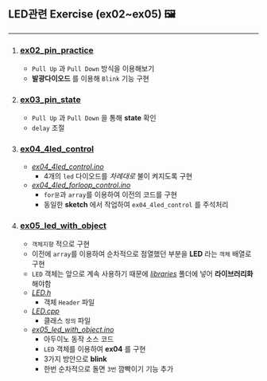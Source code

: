 ## LED관련 Exercise (ex02~ex05) 🖼
---
1. ### [ex02_pin_practice](./ex02_pin_practice/)
   - `Pull Up` 과 `Pull Down` 방식을 이용해보기
   - **발광다이오드** 를 이용해 `Blink` 기능 구현
2. ### [ex03_pin_state](./ex03_pin_state/)
   - `Pull Up` 과 `Pull Down` 을 통해 **state** 확인
   - `delay` 조절
3. ### [ex04_4led_control](./ex04_4led_control)
   - *[ex04_4led_control.ino](./ex04_4led_control/ex04_4led_control.ino)*
     - 4개의 `led` 다이오드를 *차례대로* 불이 켜지도록 구현
   - *[ex04_4led_forloop_control.ino](./ex04_4led_control/ex04_4led_forloop_control.ino)* 
     - `for문`과 `array`를 이용하여 이전의 코드를 구현
     - 동일한 **sketch** 에서 작업하여 `ex04_4led_control` 를 주석처리
4.  ### [ex05_led_with_object](./ex05_led_with_object)
    - `객체지향` 적으로 구현
    -  이전에 `array`를 이용하여 순차적으로 점열했던 부분을 **LED** 라는 `객체` 배열로 구현
    -  `LED` 객체는 앞으로 계속 사용하기 때문에 *[libraries](../libraries)* 폴더에 넣어 **라이브러리화** 해야함
    -  *[LED.h](../libraries/LED/LED.h)* 
       -  객체 `Header` 파일
    -  *[LED.cpp](../libraries/LED/LED.cpp)* 
       -  클래스 `정의` 파일 
    -  *[ex05_led_with_object.ino](./ex05_led_with_object/ex05_led_with_object.ino)* 
       -  아두이노 동작 소스 코드
       -  `LED` 객체를 이용하여 **ex04** 를 구현
       -  3가지 방안으로 **blink**
       -   한번 순차적으로 돌면 `3번` 깜빡이기 기능 추가 